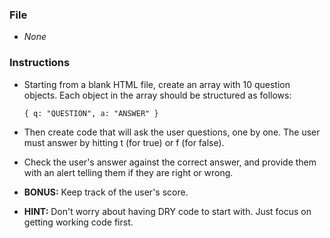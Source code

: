 ### File

* _None_

### Instructions

* Starting from a blank HTML file, create an array with 10 question objects. Each object in the array should be structured as follows: 

  `{ q: "QUESTION", a: "ANSWER" }`

* Then create code that will ask the user questions, one by one. The user must answer by hitting t (for true) or f (for false).

* Check the user's answer against the correct answer, and provide them with an alert telling them if they are right or wrong.

* **BONUS:** Keep track of the user's score.

* **HINT:** Don't worry about having DRY code to start with. Just focus on getting working code first.




